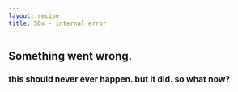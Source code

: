 ```yaml
---
layout: recipe
title: 50x - internal error
---
```


## Something went wrong.

### this should never ever happen. but it did. so what now?
